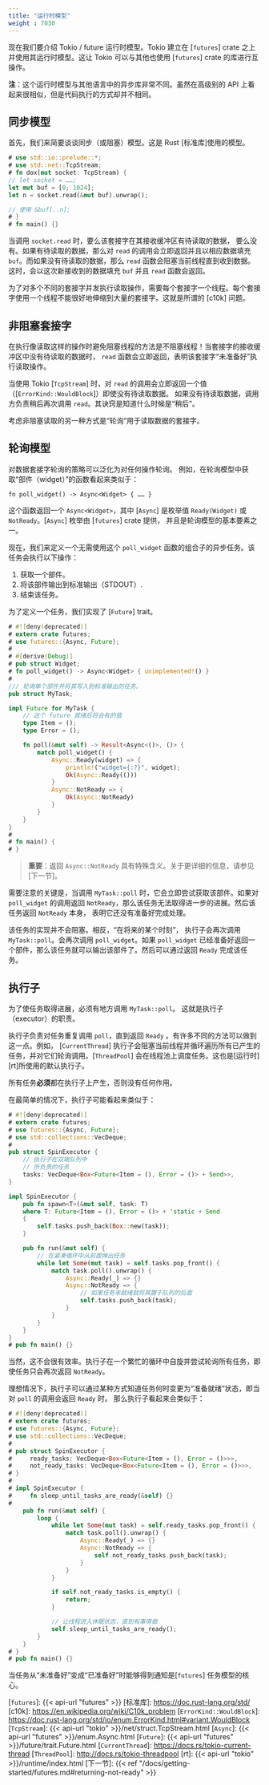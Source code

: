 ```yaml
---
title: "运行时模型"
weight : 7030
---
```


现在我们要介绍 Tokio / future 运行时模型。Tokio 建立在
[`futures`] crate 之上并使用其运行时模型。这让 Tokio 可以<!--
-->与其他也使用 [`futures`] crate 的库进行互操作。

**注**：这个运行时模型与其他语言中的异步库非常不同<!--
-->。虽然在高级别的 API 上看起来很相似，但是代码执行的方式<!--
-->却并不相同。

## 同步模型

首先，我们来简要谈谈同步（或阻塞）模型。这是
Rust [标准库]使用的模型。

```rust
# use std::io::prelude::*;
# use std::net::TcpStream;
# fn dox(mut socket: TcpStream) {
// let socket = ……;
let mut buf = [0; 1024];
let n = socket.read(&mut buf).unwrap();

// 使用 &buf[..n];
# }
# fn main() {}
```

当调用 `socket.read` 时，要么该套接字在其接收缓冲区有待读取的数据，
要么没有。如果有待读取的数据，那么对 `read` 的调用会<!--
-->立即返回并且以相应数据填充 `buf`。而如果<!--
-->没有待读取的数据，那么 `read` 函数会阻塞当前线程直到<!--
-->收到数据。这时，会以这次新接收到的数据填充 `buf`
并且 `read` 函数会返回。

为了对多个不同的套接字并发执行读取操作，需要每个套接字<!--
-->一个线程。每个套接字使用一个线程不能很好地伸缩到<!--
-->大量的套接字。这就是所谓的 [c10k] 问题。

## 非阻塞套接字

在执行像读取这样的操作时避免阻塞线程的方法是<!--
-->不阻塞线程！当套接字的接收缓冲区中没有待读取的数据时，
`read` 函数会立即返回，表明该套接字“未<!--
-->准备好”执行读取操作。

当使用 Tokio [`TcpStream`] 时，对 `read` 的调用会立即返回<!--
-->一个值（[`ErrorKind::WouldBlock`]）即使没有待读取数据。
如果没有待读取数据，调用方负责稍后再次调用 `read`<!--
-->。其诀窍是知道什么时候是“稍后”。

考虑非阻塞读取的另一种方式是“轮询”用于读取数据的<!--
-->套接字。

## 轮询模型

对数据套接字轮询的策略可以泛化为对任何操作轮询。
例如，在轮询模型中获取“部件（widget）”的函数看起来<!--
-->类似于：

```rust,ignore
fn poll_widget() -> Async<Widget> { …… }
```

这个函数返回一个 `Async<Widget>`，其中 [`Async`] 是枚举值
`Ready(Widget)` 或 `NotReady`。[`Async`] 枚举由 [`futures`] crate 提供，
并且是轮询模型的基本要素之一。

现在，我们来定义一个无需使用这个
`poll_widget` 函数的组合子的异步任务。该任务会执行以下操作：

1. 获取一个部件。
2. 将该部件输出到标准输出（STDOUT）.
3. 结束该任务。

为了定义一个任务，我们实现了 [`Future`] trait。

```rust
# #![deny(deprecated)]
# extern crate futures;
# use futures::{Async, Future};
#
# #[derive(Debug)]
# pub struct Widget;
# fn poll_widget() -> Async<Widget> { unimplemented!() }
#
/// 轮询单个部件并将其写入到标准输出的任务。
pub struct MyTask;

impl Future for MyTask {
    // 这个 future 就绪后将会有的值
    type Item = ();
    type Error = ();

    fn poll(&mut self) -> Result<Async<()>, ()> {
        match poll_widget() {
            Async::Ready(widget) => {
                println!("widget={:?}", widget);
                Ok(Async::Ready(()))
            }
            Async::NotReady => {
                Ok(Async::NotReady)
            }
        }
    }
}
#
# fn main() {
# }
```

> **重要**：返回 `Async::NotReady` 具有特殊含义。关于更详细的信息，请参见<!--
> -->[下一节]。

需要注意的关键是，当调用 `MyTask::poll` 时，它会立即尝试<!--
-->获取该部件。如果对 `poll_widget` 的调用返回 `NotReady`，那么该任务<!--
-->无法取得进一步的进展。然后该任务返回 `NotReady` 本身，
表明它还没有准备好完成处理。

该任务的实现并不会阻塞。相反，“在将来的某个时刻”，
执行子会再次调用 `MyTask::poll`。会再次调用 `poll_widget`。如果
`poll_widget` 已经准备好返回一个部件，那么该任务就可以输出<!--
-->该部件了。然后可以通过返回 `Ready` 完成该任务。

## 执行子

为了使任务取得进展，必须有地方调用 `MyTask::poll`。
这就是执行子（executor）的职责。

执行子负责对任务重复调用 `poll`，直到返回 `Ready`
。有许多不同的方法可以做到这一点。例如，
[`CurrentThread`] 执行子会阻塞当前线程并循环遍历所有<!--
-->已产生的任务，并对它们轮询调用。[`ThreadPool`] 会在线程池上调度任务<!--
-->。这也是[运行时][rt]所使用的默认执行子。

所有任务**必须**都在执行子上产生，否则没有任何作用。

在最简单的情况下，执行子可能看起来类似于：

```rust
# #![deny(deprecated)]
# extern crate futures;
# use futures::{Async, Future};
# use std::collections::VecDeque;
#
pub struct SpinExecutor {
    // 执行子在双端队列中
    // 所负责的任务
    tasks: VecDeque<Box<Future<Item = (), Error = ()> + Send>>,
}

impl SpinExecutor {
    pub fn spawn<T>(&mut self, task: T)
    where T: Future<Item = (), Error = ()> + 'static + Send
    {
        self.tasks.push_back(Box::new(task));
    }

    pub fn run(&mut self) {
        // 在紧凑循环中从前面弹出任务
        while let Some(mut task) = self.tasks.pop_front() {
            match task.poll().unwrap() {
                Async::Ready(_) => {}
                Async::NotReady => {
                    // 如果任务未就绪就将其置于队列的后面
                    self.tasks.push_back(task);
                }
            }
        }
    }
}
# pub fn main() {}
```

当然，这不会很有效率。执行子在一个繁忙的循环中自旋<!--
-->并尝试轮询所有任务，即使任务只会再次返回 `NotReady`。

理想情况下，执行子可以通过某种方式知道任务何时变更为“准备就绪”<!--
-->状态，即当对 `poll` 的调用会返回 `Ready` 时。
那么执行子看起来会类似于：

```rust
# #![deny(deprecated)]
# extern crate futures;
# use futures::{Async, Future};
# use std::collections::VecDeque;
#
# pub struct SpinExecutor {
#     ready_tasks: VecDeque<Box<Future<Item = (), Error = ()>>>,
#     not_ready_tasks: VecDeque<Box<Future<Item = (), Error = ()>>>,
# }
#
# impl SpinExecutor {
#     fn sleep_until_tasks_are_ready(&self) {}
#
    pub fn run(&mut self) {
        loop {
            while let Some(mut task) = self.ready_tasks.pop_front() {
                match task.poll().unwrap() {
                    Async::Ready(_) => {}
                    Async::NotReady => {
                        self.not_ready_tasks.push_back(task);
                    }
                }
            }

            if self.not_ready_tasks.is_empty() {
                return;
            }

            // 让线程进入休眠状态，直到有事情做
            self.sleep_until_tasks_are_ready();
        }
    }
# }
# pub fn main() {}
```

当任务从“未准备好”变成“已准备好”时能够得到通知是<!--
-->[`futures`] 任务模型的核心。

[`futures`]: {{< api-url "futures" >}}
[标准库]: https://doc.rust-lang.org/std/
[c10k]: https://en.wikipedia.org/wiki/C10k_problem
[`ErrorKind::WouldBlock`]: https://doc.rust-lang.org/std/io/enum.ErrorKind.html#variant.WouldBlock
[`TcpStream`]: {{< api-url "tokio" >}}/net/struct.TcpStream.html
[`Async`]: {{< api-url "futures" >}}/enum.Async.html
[`Future`]: {{< api-url "futures" >}}/future/trait.Future.html
[`CurrentThread`]: https://docs.rs/tokio-current-thread
[`ThreadPool`]: http://docs.rs/tokio-threadpool
[rt]: {{< api-url "tokio" >}}/runtime/index.html
[下一节]: {{< ref "/docs/getting-started/futures.md#returning-not-ready" >}}
